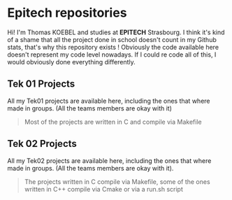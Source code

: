 # Epitech repositories

Hi! I'm Thomas KOEBEL and studies at **EPITECH** Strasbourg. I think it's kind of a shame that all the project done in school doesn't count in my Github stats, that's why this repository exists ! Obviously the code available here doesn't represent my code level nowadays. If I could re code all of this, I would obviously done everything differently.

## Tek 01 Projects

All my Tek01 projects are available here, including the ones that where made in groups. (All the teams members are okay with it)

> Most of the projects are written in C and compile via Makefile

## Tek 02 Projects

All my Tek02 projects are available here, including the ones that where made in groups. (All the teams members are okay with it).

> The projects written in C compile via Makefile, some of the ones written in C++ compile via Cmake or via a run.sh script
